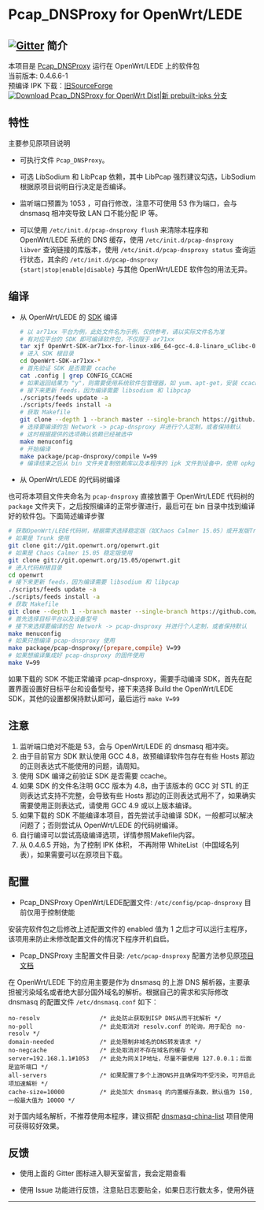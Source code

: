 Pcap_DNSProxy for OpenWrt/LEDE
===

[![Gitter](https://badges.gitter.im/Join%20Chat.svg)](https://gitter.im/wongsyrone/openwrt-Pcap_DNSProxy?utm_source=badge&utm_medium=badge&utm_campaign=pr-badge)
简介
---

 本项目是 [Pcap_DNSProxy][1] 运行在 OpenWrt/LEDE 上的软件包  
 当前版本: 0.4.6.6-1  
 预编译 IPK 下载：[旧SourceForge][D1][![Download Pcap_DNSProxy for OpenWrt Dist](https://img.shields.io/sourceforge/dt/pcap-dnsproxy-for-openwrt-dist.svg)](https://sourceforge.net/projects/pcap-dnsproxy-for-openwrt-dist/files/latest/download)|[新 prebuilt-ipks 分支][D2]  

特性
---

 主要参见原项目说明  

 - 可执行文件 `Pcap_DNSProxy`。  

 - 可选 LibSodium 和 LibPcap 依赖，其中 LibPcap 强烈建议勾选，LibSodium 根据原项目说明自行决定是否编译。  

 - 监听端口预置为 1053 ，可自行修改，注意不可使用 53 作为端口，会与 dnsmasq 相冲突导致 LAN 口不能分配 IP 等。  

 - 可以使用 `/etc/init.d/pcap-dnsproxy flush` 来清除本程序和 OpenWrt/LEDE 系统的 DNS 缓存，使用 `/etc/init.d/pcap-dnsproxy libver` 查询链接的库版本，使用 `/etc/init.d/pcap-dnsproxy status` 查询运行状态，其余的 `/etc/init.d/pcap-dnsproxy {start|stop|enable|disable}` 与其他 OpenWrt/LEDE 软件包的用法无异。  

编译
---

 - 从 OpenWrt/LEDE 的 [SDK][S] 编译

   ```bash
   # 以 ar71xx 平台为例，此处文件名为示例，仅供参考，请以实际文件名为准
   # 有对应平台的 SDK 即可编译软件包，不仅限于 ar71xx
   tar xjf OpenWrt-SDK-ar71xx-for-linux-x86_64-gcc-4.8-linaro_uClibc-0.9.33.2.tar.bz2
   # 进入 SDK 根目录
   cd OpenWrt-SDK-ar71xx-*
   # 首先验证 SDK 是否需要 ccache
   cat .config | grep CONFIG_CCACHE
   # 如果返回结果为 "y"，则需要使用系统软件包管理器，如 yum、apt-get，安装 ccache
   # 接下来更新 feeds，因为编译需要 libsodium 和 libpcap
   ./scripts/feeds update -a
   ./scripts/feeds install -a
   # 获取 Makefile
   git clone --depth 1 --branch master --single-branch https://github.com/wongsyrone/openwrt-Pcap_DNSProxy.git package/pcap-dnsproxy
   # 选择要编译的包 Network -> pcap-dnsproxy 并进行个人定制，或者保持默认
   # 这时根据提供的选项确认依赖已经被选中
   make menuconfig
   # 开始编译
   make package/pcap-dnsproxy/compile V=99
   # 编译结束之后从 bin 文件夹复制依赖库以及本程序的 ipk 文件到设备中，使用 opkg 进行安装
   ```

 - 从 OpenWrt/LEDE 的代码树编译

 也可将本项目文件夹命名为 `pcap-dnsproxy` 直接放置于 OpenWrt/LEDE 代码树的 `package` 文件夹下，之后按照编译的正常步骤进行，最后可在 bin 目录中找到编译好的软件包。下面简述编译步骤

   ```bash
   # 获取OpenWrt/LEDE代码树，根据需求选择稳定版（如Chaos Calmer 15.05）或开发版Trunk
   # 如果是 Trunk 使用
   git clone git://git.openwrt.org/openwrt.git
   # 如果是 Chaos Calmer 15.05 稳定版使用
   git clone git://git.openwrt.org/15.05/openwrt.git
   # 进入代码树根目录
   cd openwrt
   # 接下来更新 feeds，因为编译需要 libsodium 和 libpcap
   ./scripts/feeds update -a
   ./scripts/feeds install -a
   # 获取 Makefile
   git clone --depth 1 --branch master --single-branch https://github.com/wongsyrone/openwrt-Pcap_DNSProxy.git package/pcap-dnsproxy
   # 首先选择目标平台以及设备型号
   # 接下来选择要编译的包 Network -> pcap-dnsproxy 并进行个人定制，或者保持默认
   make menuconfig
   # 如果只想编译 pcap-dnsproxy 使用
   make package/pcap-dnsproxy/{prepare,compile} V=99
   # 如果想编译集成好 pcap-dnsproxy 的固件使用
   make V=99
   ```

 如果下载的 SDK 不能正常编译 pcap-dnsproxy，需要手动编译 SDK，首先在配置界面设置好目标平台和设备型号，接下来选择 Build the OpenWrt/LEDE SDK，其他的设置都保持默认即可，最后运行 `make V=99`

注意
---

 1. 监听端口绝对不能是 53，会与 OpenWrt/LEDE 的 dnsmasq 相冲突。  
 2. 由于目前官方 SDK 默认使用 GCC 4.8，故预编译软件包存在有些 Hosts 那边的正则表达式不能使用的问题，请周知。  
 3. 使用 SDK 编译之前验证 SDK 是否需要 ccache。  
 4. 如果 SDK 的文件名注明 GCC 版本为 4.8，由于该版本的 GCC 对 STL 的正则表达式支持不完整，会导致有些 Hosts 那边的正则表达式用不了，如果确实需要使用正则表达式，请使用 GCC 4.9 或以上版本编译。  
 5. 如果下载的 SDK 不能编译本项目，首先尝试手动编译 SDK，一般都可以解决问题了；否则尝试从 OpenWrt/LEDE 的代码树编译。  
 6. 自行编译可以尝试高级编译选项，详情参照Makefile内容。  
 7. 从 0.4.6.5 开始，为了控制 IPK 体积， 不再附带 WhiteList（中国域名列表），如果需要可以在原项目下载。  

配置
---

 - Pcap_DNSProxy OpenWrt/LEDE配置文件: `/etc/config/pcap-dnsproxy`  目前仅用于控制使能  

 安装完软件包之后修改上述配置文件的 enabled 值为 1 之后才可以运行主程序，该项用来防止未修改配置文件的情况下程序开机自启。  

 - Pcap_DNSProxy 主配置文件目录: `/etc/pcap-dnsproxy` 配置方法参见原[项目文档][2]  

 在 OpenWrt/LEDE 下的应用主要是作为 dnsmasq 的上游 DNS 解析器，主要承担被污染域名或者绝大部分国外域名的解析。根据自己的需求和实际修改 dnsmasq 的配置文件 `/etc/dnsmasq.conf` 如下：

 ```
 no-resolv                 /* 此处防止获取到ISP DNS从而干扰解析 */
 no-poll                   /* 此处取消对 resolv.conf 的轮询，用于配合 no-resolv */
 domain-needed             /* 此处限制非域名的DNS转发请求 */
 no-negcache               /* 此处取消对不存在域名的缓存 */
 server=192.168.1.1#1053   /* 此处为网关IP地址，尽量不要使用 127.0.0.1；后面是监听端口 */
 all-servers               /* 如果配置了多个上游DNS并且确保均不受污染，可开启此项加速解析 */
 cache-size=10000          /* 此处加大 dnsmasq 的内置缓存条数，默认值为 150,一般最大值为 10000 */
 ```

 对于国内域名解析，不推荐使用本程序，建议搭配 [dnsmasq-china-list][3] 项目使用可获得较好效果。  

反馈
---

 - 使用上面的 Gitter 图标进入聊天室留言，我会定期查看

 - 使用 Issue 功能进行反馈，注意贴日志要贴全，如果日志行数太多，使用外链

----------


  [1]: https://github.com/chengr28/Pcap_DNSProxy
  [2]: https://github.com/chengr28/Pcap_DNSProxy/tree/master/Documents
  [3]: https://github.com/felixonmars/dnsmasq-china-list
  [D1]: https://sourceforge.net/projects/pcap-dnsproxy-for-openwrt-dist/files/
  [D2]: https://github.com/wongsyrone/openwrt-Pcap_DNSProxy/tree/prebuilt-ipks
  [S]: http://wiki.openwrt.org/doc/howto/obtain.firmware.sdk
